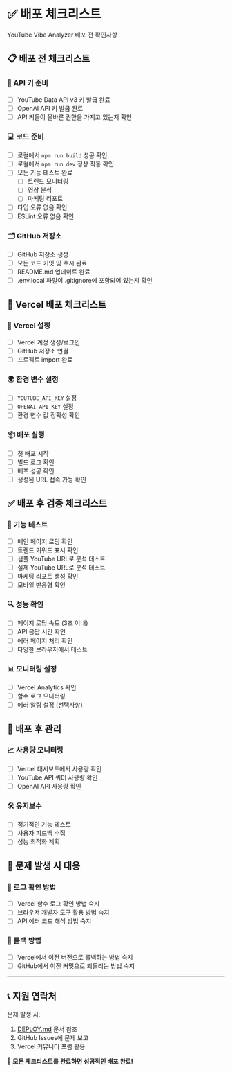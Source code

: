 # ✅ 배포 체크리스트

YouTube Vibe Analyzer 배포 전 확인사항

## 📋 배포 전 체크리스트

### 🔑 API 키 준비
- [ ] YouTube Data API v3 키 발급 완료
- [ ] OpenAI API 키 발급 완료
- [ ] API 키들이 올바른 권한을 가지고 있는지 확인

### 💻 코드 준비
- [ ] 로컬에서 `npm run build` 성공 확인
- [ ] 로컬에서 `npm run dev` 정상 작동 확인
- [ ] 모든 기능 테스트 완료
  - [ ] 트렌드 모니터링
  - [ ] 영상 분석
  - [ ] 마케팅 리포트
- [ ] 타입 오류 없음 확인
- [ ] ESLint 오류 없음 확인

### 🗂️ GitHub 저장소
- [ ] GitHub 저장소 생성
- [ ] 모든 코드 커밋 및 푸시 완료
- [ ] README.md 업데이트 완료
- [ ] .env.local 파일이 .gitignore에 포함되어 있는지 확인

## 🚀 Vercel 배포 체크리스트

### 🔧 Vercel 설정
- [ ] Vercel 계정 생성/로그인
- [ ] GitHub 저장소 연결
- [ ] 프로젝트 import 완료

### 🌍 환경 변수 설정
- [ ] `YOUTUBE_API_KEY` 설정
- [ ] `OPENAI_API_KEY` 설정
- [ ] 환경 변수 값 정확성 확인

### 📦 배포 실행
- [ ] 첫 배포 시작
- [ ] 빌드 로그 확인
- [ ] 배포 성공 확인
- [ ] 생성된 URL 접속 가능 확인

## ✅ 배포 후 검증 체크리스트

### 🧪 기능 테스트
- [ ] 메인 페이지 로딩 확인
- [ ] 트렌드 키워드 표시 확인
- [ ] 샘플 YouTube URL로 분석 테스트
- [ ] 실제 YouTube URL로 분석 테스트
- [ ] 마케팅 리포트 생성 확인
- [ ] 모바일 반응형 확인

### 🔍 성능 확인
- [ ] 페이지 로딩 속도 (3초 이내)
- [ ] API 응답 시간 확인
- [ ] 에러 페이지 처리 확인
- [ ] 다양한 브라우저에서 테스트

### 📊 모니터링 설정
- [ ] Vercel Analytics 확인
- [ ] 함수 로그 모니터링
- [ ] 에러 알림 설정 (선택사항)

## 🔄 배포 후 관리

### 📈 사용량 모니터링
- [ ] Vercel 대시보드에서 사용량 확인
- [ ] YouTube API 쿼터 사용량 확인
- [ ] OpenAI API 사용량 확인

### 🛠️ 유지보수
- [ ] 정기적인 기능 테스트
- [ ] 사용자 피드백 수집
- [ ] 성능 최적화 계획

## 🚨 문제 발생 시 대응

### 📝 로그 확인 방법
- [ ] Vercel 함수 로그 확인 방법 숙지
- [ ] 브라우저 개발자 도구 활용 방법 숙지
- [ ] API 에러 코드 해석 방법 숙지

### 🔧 롤백 방법
- [ ] Vercel에서 이전 버전으로 롤백하는 방법 숙지
- [ ] GitHub에서 이전 커밋으로 되돌리는 방법 숙지

---

## 📞 지원 연락처

문제 발생 시:
1. [DEPLOY.md](./DEPLOY.md) 문서 참조
2. GitHub Issues에 문제 보고
3. Vercel 커뮤니티 포럼 활용

**🎉 모든 체크리스트를 완료하면 성공적인 배포 완료!** 
